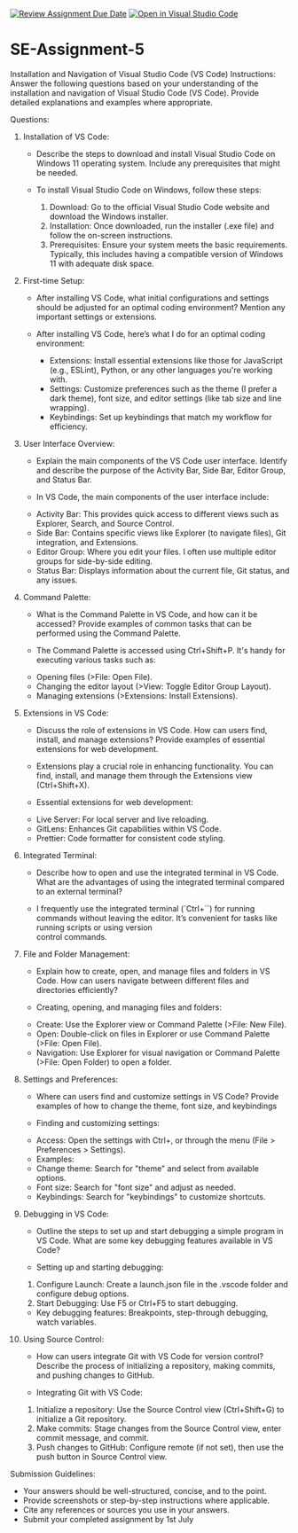 [![Review Assignment Due Date](https://classroom.github.com/assets/deadline-readme-button-24ddc0f5d75046c5622901739e7c5dd533143b0c8e959d652212380cedb1ea36.svg)](https://classroom.github.com/a/XoLGRbHq)
[![Open in Visual Studio Code](https://classroom.github.com/assets/open-in-vscode-718a45dd9cf7e7f842a935f5ebbe5719a5e09af4491e668f4dbf3b35d5cca122.svg)](https://classroom.github.com/online_ide?assignment_repo_id=15251935&assignment_repo_type=AssignmentRepo)
# SE-Assignment-5
Installation and Navigation of Visual Studio Code (VS Code)
 Instructions:
Answer the following questions based on your understanding of the installation and navigation of Visual Studio Code (VS Code). Provide detailed explanations and examples where appropriate.

 Questions:

1. Installation of VS Code:
   - Describe the steps to download and install Visual Studio Code on Windows 11 operating system. Include any prerequisites that might be needed.
  
   - To install Visual Studio Code on Windows, follow these steps:
     1. Download: Go to the official Visual Studio Code website and download the Windows installer.
     2. Installation: Once downloaded, run the installer (.exe file) and follow the on-screen instructions.
     3. Prerequisites: Ensure your system meets the basic requirements. Typically, this includes having a compatible version of Windows 11 with adequate disk space.

2. First-time Setup:
   - After installing VS Code, what initial configurations and settings should be adjusted for an optimal coding environment? Mention any important settings or extensions.
  
   - After installing VS Code, here’s what I do for an optimal coding environment:
     * Extensions: Install essential extensions like those for JavaScript (e.g., ESLint), Python, or any other languages you're working with.
     * Settings: Customize preferences such as the theme (I prefer a dark theme), font size, and editor settings (like tab size and line wrapping).
     * Keybindings: Set up keybindings that match my workflow for efficiency.

3. User Interface Overview:
   - Explain the main components of the VS Code user interface. Identify and describe the purpose of the Activity Bar, Side Bar, Editor Group, and Status Bar.
  
   - In VS Code, the main components of the user interface include:
    * Activity Bar: This provides quick access to different views such as Explorer, Search, and Source Control.
    * Side Bar: Contains specific views like Explorer (to navigate files), Git integration, and Extensions.
    * Editor Group: Where you edit your files. I often use multiple editor groups for side-by-side editing.
    * Status Bar: Displays information about the current file, Git status, and any issues.

4. Command Palette:
   - What is the Command Palette in VS Code, and how can it be accessed? Provide examples of common tasks that can be performed using the Command Palette.
  
   - The Command Palette is accessed using Ctrl+Shift+P. It's handy for executing various tasks such as:
    * Opening files (>File: Open File).
    * Changing the editor layout (>View: Toggle Editor Group Layout).
    * Managing extensions (>Extensions: Install Extensions).

5. Extensions in VS Code:
   - Discuss the role of extensions in VS Code. How can users find, install, and manage extensions? Provide examples of essential extensions for web development.
  
   - Extensions play a crucial role in enhancing functionality. You can find, install, and manage them through the Extensions view (Ctrl+Shift+X).
   - Essential extensions for web development:
    * Live Server: For local server and live reloading.
    * GitLens: Enhances Git capabilities within VS Code.
    * Prettier: Code formatter for consistent code styling.

6. Integrated Terminal:
   - Describe how to open and use the integrated terminal in VS Code. What are the advantages of using the integrated terminal compared to an external terminal?
  
   - I frequently use the integrated terminal (`Ctrl+``) for running commands without leaving the editor. It’s convenient for tasks like running scripts or using version  
     control commands.

7. File and Folder Management:
   - Explain how to create, open, and manage files and folders in VS Code. How can users navigate between different files and directories efficiently?
  
   - Creating, opening, and managing files and folders:
    * Create: Use the Explorer view or Command Palette (>File: New File).
    * Open: Double-click on files in Explorer or use Command Palette (>File: Open File).
    * Navigation: Use Explorer for visual navigation or Command Palette (>File: Open Folder) to open a folder.

8. Settings and Preferences:
   - Where can users find and customize settings in VS Code? Provide examples of how to change the theme, font size, and keybindings

   - Finding and customizing settings:
    * Access: Open the settings with Ctrl+, or through the menu (File > Preferences > Settings).
      
   - Examples:
    * Change theme: Search for "theme" and select from available options.
    * Font size: Search for "font size" and adjust as needed.
    * Keybindings: Search for "keybindings" to customize shortcuts.

9. Debugging in VS Code:
   - Outline the steps to set up and start debugging a simple program in VS Code. What are some key debugging features available in VS Code?
  
   - Setting up and starting debugging:
    1. Configure Launch: Create a launch.json file in the .vscode folder and configure debug options.
    2. Start Debugging: Use F5 or Ctrl+F5 to start debugging.
   - Key debugging features: Breakpoints, step-through debugging, watch variables.

10. Using Source Control:
    - How can users integrate Git with VS Code for version control? Describe the process of initializing a repository, making commits, and pushing changes to GitHub.
   
    - Integrating Git with VS Code:
     1. Initialize a repository: Use the Source Control view (Ctrl+Shift+G) to initialize a Git repository.
     2. Make commits: Stage changes from the Source Control view, enter commit message, and commit.
     3. Push changes to GitHub: Configure remote (if not set), then use the push button in Source Control view.

 Submission Guidelines:
- Your answers should be well-structured, concise, and to the point.
- Provide screenshots or step-by-step instructions where applicable.
- Cite any references or sources you use in your answers.
- Submit your completed assignment by 1st July 

